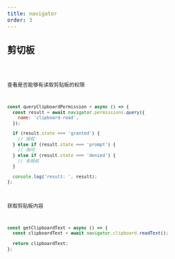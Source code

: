 ```yaml
---
title: navigator
order: 3
---
```


## 剪切板

<code src='../../../demos/bom/Clipboard.jsx' inline />

查看是否能够有读取剪贴板的权限

```js
const queryClipboardPermission = async () => {
  const result = await navigator.permissions.query({
    name: 'clipboard-read',
  });

  if (result.state === 'granted') {
    // 授权
  } else if (result.state === 'prompt') {
    // 询问
  } else if (result.state === 'denied') {
    // 未授权
  }

  console.log('result: ', result);
};
```

获取剪贴板内容

```js
const getClipboardText = async () => {
  const clipboardText = await navigator.clipboard.readText();

  return clipboardText;
};
```
